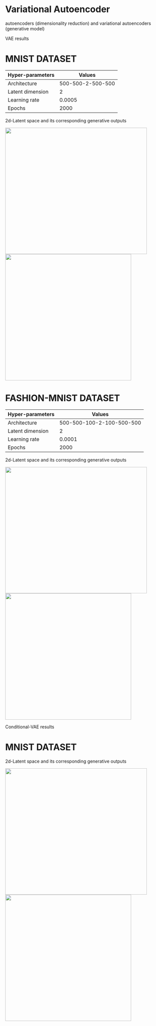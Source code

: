 # Variational Autoencoder
 autoencoders (dimensionality reduction) and variational autoencoders (generative model)
 
VAE results 

# MNIST DATASET

| Hyper-parameters  | Values |
| ------------- | ------------- |
| Architecture  | 500-500-2-500-500  |
| Latent dimension  | 2 |
| Learning rate  | 0.0005  |
| Epochs  | 2000  |

2d-Latent space and its corresponding generative outputs
<p float="left">
<img src="https://user-images.githubusercontent.com/55184529/64687519-3d11e080-d4bd-11e9-8ca9-437907f35328.png"  width="450" height="400">
<img src="https://user-images.githubusercontent.com/55184529/64687521-3d11e080-d4bd-11e9-8398-b9118d76d8f1.png"  width="400" height="400">
</p>

# FASHION-MNIST DATASET

| Hyper-parameters  | Values |
| ------------- | ------------- |
| Architecture  | 500-500-100-2-100-500-500  |
| Latent dimension  | 2 |
| Learning rate  | 0.0001  |
| Epochs  | 2000  |

2d-Latent space and its corresponding generative outputs
<p float="left">
<img src="https://user-images.githubusercontent.com/55184529/64867761-98d09b00-d670-11e9-922e-426ff7d8f98c.png"  width="450" height="400">
<img src="https://user-images.githubusercontent.com/55184529/64867762-99693180-d670-11e9-9f94-a0cca182e106.png"  width="400" height="400">
</p>

Conditional-VAE results

# MNIST DATASET

2d-Latent space and its corresponding generative outputs
<p float="left">
<img src="https://user-images.githubusercontent.com/55184529/71986100-c8a93d00-3223-11ea-916b-817a6962641e.png"  width="450" height="400">
<img src="https://user-images.githubusercontent.com/55184529/71986107-ca730080-3223-11ea-877b-ecf237d95df3.png"  width="400" height="400">
</p>
